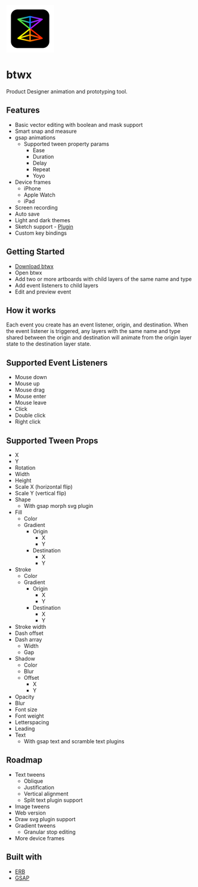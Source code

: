 ![icon](assets/icons/128x128.png)

# btwx

Product Designer animation and prototyping tool.

## Features

- Basic vector editing with boolean and mask support
- Smart snap and measure
- gsap animations
  - Supported tween property params
    - Ease
    - Duration
    - Delay
    - Repeat
    - Yoyo
- Device frames
  - iPhone
  - Apple Watch
  - iPad
- Screen recording
- Auto save
- Light and dark themes
- Sketch support - [Plugin](https://github.com/endswithak/btwx-sketch-plugin)
- Custom key bindings

## Getting Started

- [Download btwx](../../releases/v1.0.2-beta)
- Open btwx
- Add two or more artboards with child layers of the same name and type
- Add event listeners to child layers
- Edit and preview event

## How it works

Each event you create has an event listener, origin, and destination. When the event listener is triggered, any layers with the same name and type shared between the origin and destination will animate from the origin layer state to the destination layer state.

## Supported Event Listeners

- Mouse down
- Mouse up
- Mouse drag
- Mouse enter
- Mouse leave
- Click
- Double click
- Right click

## Supported Tween Props

- X
- Y
- Rotation
- Width
- Height
- Scale X (horizontal flip)
- Scale Y (vertical flip)
- Shape
  - With gsap morph svg plugin
- Fill
  - Color
  - Gradient
    - Origin
      - X
      - Y
    - Destination
      - X
      - Y
- Stroke
  - Color
  - Gradient
    - Origin
      - X
      - Y
    - Destination
      - X
      - Y
- Stroke width
- Dash offset
- Dash array
  - Width
  - Gap
- Shadow
  - Color
  - Blur
  - Offset
    - X
    - Y
- Opacity
- Blur
- Font size
- Font weight
- Letterspacing
- Leading
- Text
  - With gsap text and scramble text plugins

## Roadmap

- Text tweens
  - Oblique
  - Justification
  - Vertical alignment
  - Split text plugin support
- Image tweens
- Web version
- Draw svg plugin support
- Gradient tweens
  - Granular stop editing
- More device frames

## Built with

- [ERB](https://github.com/electron-react-boilerplate/electron-react-boilerplate)
- [GSAP](https://greensock.com/)